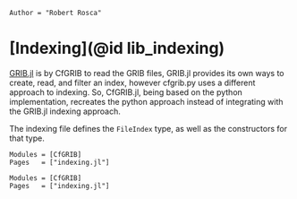 ```@meta
Author = "Robert Rosca"
```

# [Indexing](@id lib_indexing)

[GRIB.jl](https://github.com/weech/GRIB.jl) is by CfGRIB to read the GRIB files,
GRIB.jl provides its own ways to create, read, and filter an index, however
cfgrib.py uses a different approach to indexing. So, CfGRIB.jl, being based on
the python implementation, recreates the python approach instead of integrating
with the GRIB.jl indexing approach.

The indexing file defines the `FileIndex` type, as well as the constructors for
that type.

```@index
Modules = [CfGRIB]
Pages   = ["indexing.jl"]
```

```@autodocs
Modules = [CfGRIB]
Pages   = ["indexing.jl"]
```
